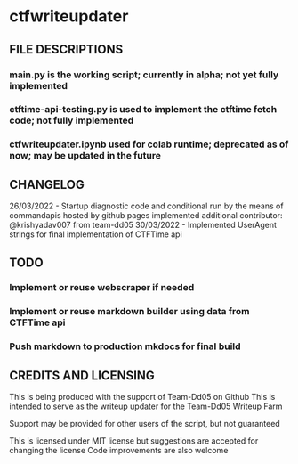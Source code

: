 # ctfwriteupdater

## FILE DESCRIPTIONS

### main.py is the working script; currently in alpha; not yet fully implemented

### ctftime-api-testing.py is used to implement the ctftime fetch code; not fully implemented

### ctfwriteupdater.ipynb used for colab runtime; deprecated as of now; may be updated in the future

## CHANGELOG

26/03/2022 - Startup diagnostic code and conditional run by the means of commandapis hosted by github pages implemented
             additional contributor: @krishyadav007 from team-dd05
30/03/2022 - Implemented UserAgent strings for final implementation of CTFTime api

## TODO

### Implement or reuse webscraper if needed

### Implement or reuse markdown builder using data from CTFTime api

### Push markdown to production mkdocs for final build

## CREDITS AND LICENSING

This is being produced with the support of Team-Dd05 on Github
This is intended to serve as the writeup updater for the Team-Dd05 Writeup Farm

Support may be provided for other users of the script, but not guaranteed

This is licensed under MIT license but suggestions are accepted for changing the license
Code improvements are also welcome
